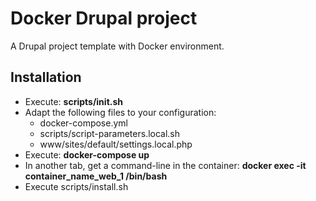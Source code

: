 # Docker Drupal project

A Drupal project template with Docker environment.

## Installation

* Execute: **scripts/init.sh**
* Adapt the following files to your configuration:
  * docker-compose.yml
  * scripts/script-parameters.local.sh
  * www/sites/default/settings.local.php
* Execute: **docker-compose up**
* In another tab, get a command-line in the container: **docker exec -it container_name_web_1 /bin/bash**
* Execute scripts/install.sh
